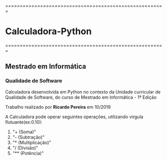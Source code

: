 =======================================================
# Calculadora-Python
=======================================================
## Mestrado em Informática

### Qualidade de Software

Calculadora desenvolvida em Python no contexto da Unidade curricular de Qualidade de Software, do curso de Mestrado em Informática - 1ª Edição

Trabalho realizado por **Ricardo Pereira** em 10/2019

A Calculadora pode operar seguintes operações, utilizando virgula flutuante(ex:0.10):
1. "+  (Soma)"
2. "-  (Subtração)"
3. "*  (Multiplicação)"
4. "/  (Divisão)"
5. "** (Potência)"
